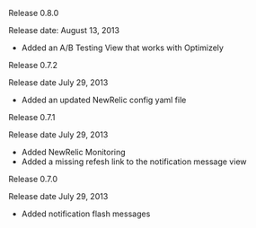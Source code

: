 Release 0.8.0

Release date: August 13, 2013

+ Added an A/B Testing View that works with Optimizely


Release 0.7.2

Release date July 29, 2013

+ Added an updated NewRelic config yaml file


Release 0.7.1

Release date July 29, 2013

+ Added NewRelic Monitoring
+ Added a missing refesh link to the notification message view


Release 0.7.0

Release date July 29, 2013

+ Added notification flash messages

